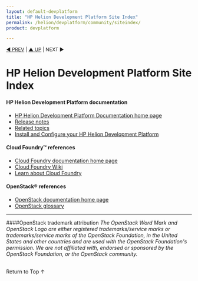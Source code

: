 ```yaml
---
layout: default-devplatform
title: "HP Helion Development Platform Site Index"
permalink: /helion/devplatform/community/siteindex/
product: devplatform

---
```

<!--UNDER REVISION-->

<script>

function PageRefresh {
onLoad="window.refresh"
}

PageRefresh();

</script>

<p style="font-size: small;"> <a href="/helion/devplatform/community/install-dev-platform/">&#9664; PREV</a> | <a href="/helion/devplatform/">&#9650; UP</a> | NEXT &#9654;</a> </p>


# HP Helion Development Platform Site Index

<!-- #### [HP Helion OpenStack Community Edition Open Source and Third-Party Software License Agreements](/helion/community/community-3rd-party-license-agreements/) -->

#### HP Helion Development Platform documentation

* [HP Helion Development Platform Documentation home page](/helion/devplatform/community/)
* [Release notes](/helion/devplatform/community/release-notes/) 
* [Related topics](/helion/devplatform/community/related-topics/)
* [Install and Configure your HP Helion Development Platform](/helion/devplatform/community/install-dev-platform/)

#### Cloud Foundry&trade; references

* [Cloud Foundry documentation home page](http://docs.cloudfoundry.org/)
* [Cloud Foundry Wiki](https://github.com/cloudfoundry-community/cf-docs-contrib/wiki)
* [Learn about Cloud Foundry](http://www.cloudfoundry.org/learn/index.html)

#### OpenStack&reg; references
 
* [OpenStack documentation home page](http://docs.openstack.org/)
* [OpenStack glossary](http://docs.openstack.org/glossary/content/glossary.html)

 
----
####OpenStack trademark attribution
*The OpenStack Word Mark and OpenStack Logo are either registered trademarks/service marks or trademarks/service marks of the OpenStack Foundation, in the United States and other countries and are used with the OpenStack Foundation's permission. We are not affiliated with, endorsed or sponsored by the OpenStack Foundation, or the OpenStack community.*

<br>
<a href="#top" style="padding:14px 0px 14px 0px; text-decoration: none;"> Return to Top &#8593; </a>
 
